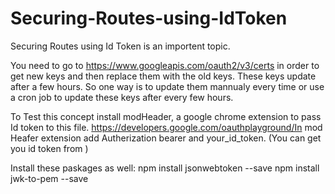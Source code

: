 # Securing-Routes-using-IdToken

Securing Routes using Id Token is an importent topic.


You need to go to https://www.googleapis.com/oauth2/v3/certs in order to get new keys and then replace them with the old keys. These keys update after a few hours. So one way is to update them mannualy every time or use a cron job to update these keys after every few hours.


To Test this concept install modHeader, a google chrome extension to pass Id token to this file.
https://developers.google.com/oauthplayground/In mod Heafer extension add Autherization  bearer and your_id_token.  (You can get you id token from )


Install these paskages as well:
npm install jsonwebtoken --save
npm install jwk-to-pem --save
